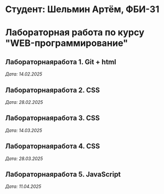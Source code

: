 # Студент: Шельмин Артём, ФБИ-31

# Лабораторная работа по курсу "WEB-программирование"

## Лабораторнаяработа 1. Git + html

*Дата: 14.02.2025*

## Лабораторнаяработа 2. CSS

*Дата: 28.02.2025*

## Лабораторнаяработа 3. CSS

*Дата: 14.03.2025*

## Лабораторнаяработа 4. CSS

*Дата: 28.03.2025*

## Лабораторнаяработа 5. JavaScript

*Дата: 11.04.2025*
